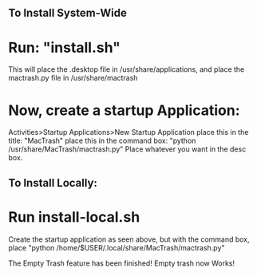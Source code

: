 ## To Install System-Wide
# Run: "install.sh"
This will place the .desktop file in /usr/share/applications, and place the mactrash.py file in /usr/share/mactrash
# Now, create a startup Application:
Activities>Startup Applications>New Startup Application
place this in the title: "MacTrash"
place this in the command box: "python /usr/share/MacTrash/mactrash.py"
Place whatever you want in the desc box.

## To Install Locally:
# Run install-local.sh
Create the startup application as seen above, but with the command box, place "python /home/$USER/.local/share/MacTrash/mactrash.py"


The Empty Trash feature has been finished!  Empty trash now Works!
